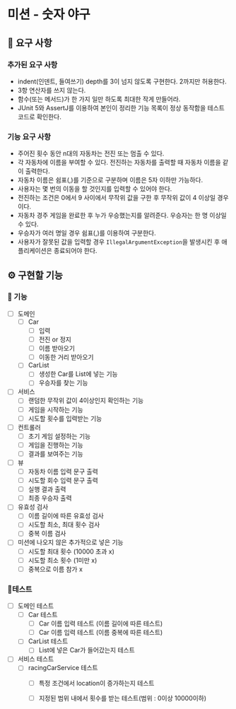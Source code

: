 
# 미션 - 숫자 야구
## 🎯 요구 사항
### 추가된 요구 사항
- indent(인덴트, 들여쓰기) depth를 3이 넘지 않도록 구현한다. 2까지만 허용한다.
- 3항 연산자를 쓰지 않는다.
- 함수(또는 메서드)가 한 가지 일만 하도록 최대한 작게 만들어라.
- JUnit 5와 AssertJ를 이용하여 본인이 정리한 기능 목록이 정상 동작함을 테스트 코드로 확인한다.

### 기능 요구 사항
- 주어진 횟수 동안 n대의 자동차는 전진 또는 멈출 수 있다.
- 각 자동차에 이름을 부여할 수 있다. 전진하는 자동차를 출력할 때 자동차 이름을 같이 출력한다.
- 자동차 이름은 쉼표(,)를 기준으로 구분하며 이름은 5자 이하만 가능하다.
- 사용자는 몇 번의 이동을 할 것인지를 입력할 수 있어야 한다.
- 전진하는 조건은 0에서 9 사이에서 무작위 값을 구한 후 무작위 값이 4 이상일 경우이다.
- 자동차 경주 게임을 완료한 후 누가 우승했는지를 알려준다. 우승자는 한 명 이상일 수 있다.
- 우승자가 여러 명일 경우 쉼표(,)를 이용하여 구분한다.
- 사용자가 잘못된 값을 입력할 경우 `IllegalArgumentException`을 발생시킨 후 애플리케이션은 종료되어야 한다.


## ⚙ 구현할 기능

### 🚀 기능
- [ ] 도메인
  - [ ] Car
    - [ ] 입력
    - [ ] 전진 or 정지
    - [ ] 이름 받아오기
    - [ ] 이동한 거리 받아오기
  - [ ] CarList
    - [ ] 생성한 Car를 List에 넣는 기능
    - [ ] 우승자를 찾는 기능
- [ ] 서비스
  - [ ] 랜덤한 무작위 값이 4이상인지 확인하는 기능
  - [ ] 게임을 시작하는 기능
  - [ ] 시도할 횟수를 입력받는 기능
- [ ] 컨트롤러
  - [ ] 초기 게임 설정하는 기능
  - [ ] 게임을 진행하는 기능
  - [ ] 결과를 보여주는 기능
- [ ] 뷰
  - [ ] 자동차 이름 입력 문구 출력
  - [ ] 시도할 회수 입력 문구 출력
  - [ ] 실행 결과 출력
  - [ ] 최종 우승자 출력
- [ ] 유효성 검사
  - [ ] 이름 길이에 따른 유효성 검사
  - [ ] 시도할 최소, 최대 횟수 검사
  - [ ] 중복 이름 검사

- [ ] 미션에 나오지 않은 추가적으로 넣은 기능
  - [ ] 시도할 최대 횟수 (10000 초과 x)
  - [ ] 시도할 최소 횟수 (1미만 x)
  - [ ] 중복으로 이름 참가 x

### 🎫테스트
- [ ] 도메인 테스트
  - [ ] Car 테스트
    - [ ] Car 이름 입력 테스트 (이름 길이에 따른 테스트)
    - [ ] Car 이름 입력 테스트 (이름 중복에 따른 테스트)
  - [ ] CarList 테스트
    - [ ] List에 넣은 Car가 들어갔는지 테스트
- [ ] 서비스 테스트
  - [ ] racingCarService 테스트
    - [ ] 특정 조건에서 location이 증가하는지 테스트
    - [ ] 지정된 범위 내에서 횟수를 받는 테스트(범위 : 0이상 10000이하)

